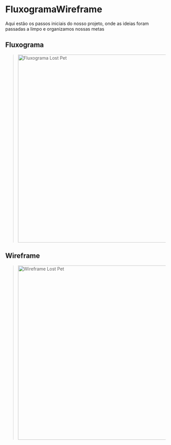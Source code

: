 # FluxogramaWireframe
Aqui estão os passos iniciais do nosso projeto, onde as ideias foram passadas a limpo e organizamos nossas metas
## Fluxograma
> <img alt="Fluxograma Lost Pet" width="590" src="https://user-images.githubusercontent.com/80367275/187098335-cf73f1d5-910f-403d-901d-5e7890d52646.png">

## Wireframe
> <img alt="Wireframe Lost Pet" width="547" src="https://user-images.githubusercontent.com/80367275/187098360-d838b324-69f4-45cc-a09a-c82856cd85aa.png">

